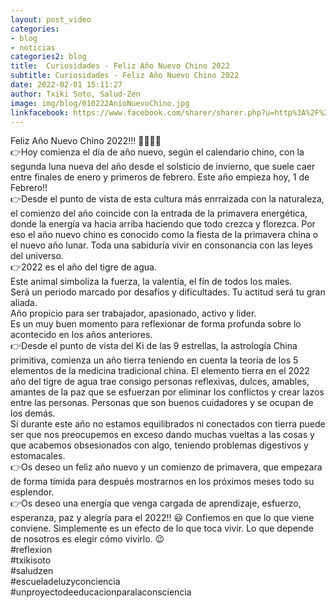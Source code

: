 ```yaml
---
layout: post_video
categories:
- blog
- noticias
categories2: blog
title:  Curiosidades - Feliz Año Nuevo Chino 2022
subtitle: Curiosidades - Feliz Año Nuevo Chino 2022
date: 2022-02-01 15:11:27
author: Txiki Soto, Salud-Zen
image: img/blog/010222AnioNuevoChino.jpg
linkfacebook: https://www.facebook.com/sharer/sharer.php?u=http%3A%2F%2Fwww.salud-zen.com%2Fblog%2Fnoticias%2F2022%2F02%2F01%2Fcuriosidades-feliz-anio-nuevo-chino.html&amp;src=sdkpreparse
---
```

Feliz Año Nuevo Chino 2022!!! 🧧🏮🧧🏮  
👉Hoy comienza el día de año nuevo, según el calendario chino, con la segunda luna nueva del año desde el solsticio de invierno, que suele caer entre finales de enero y primeros de febrero. Este año empieza hoy, 1 de Febrero!!  
👉Desde el punto de vista de esta cultura más enrraizada con la naturaleza, el comienzo del año coincide con la entrada de la primavera energética, donde la energía va hacia arriba haciendo que todo crezca y florezca. Por eso el año nuevo chino es conocido como la fiesta de la primavera china o el nuevo año lunar. Toda una sabiduría vivir en consonancia con las leyes del universo.  
👉2022 es el año del tigre de agua.  
Este animal simboliza la fuerza,  la valentía, el fín de todos los males.  
Será un periodo marcado por desafíos y dificultades. Tu actitud será tu gran aliada.   
Año propicio para ser trabajador, apasionado, activo y lider.     
Es un muy buen momento para reflexionar de forma profunda sobre lo acontecido en los años anteriores.  
👉Desde el punto de vista del Ki de las 9 estrellas, la astrología China primitiva, comienza un año tierra teniendo en cuenta la teoría de los 5 elementos de la medicina tradicional china. El elemento tierra en el 2022 año del tigre de agua trae consigo personas reflexivas, dulces, amables, amantes de la paz que se esfuerzan por eliminar los conflictos y crear lazos entre las personas. Personas que son buenos cuidadores y se ocupan de los demás.   
Si durante este año no estamos equilibrados ni conectados con tierra puede ser que nos preocupemos en exceso dando muchas vueltas a las cosas y que acabemos obsesionados con algo, teniendo problemas digestivos y estomacales.   
👉Os deseo un feliz año nuevo y un comienzo de primavera, que empezara de forma tímida para después mostrarnos en los próximos meses todo su esplendor.   
👉Os deseo una energía que venga cargada de aprendizaje, esfuerzo, esperanza, paz y alegría para el 2022!! 😃 Confiemos en que lo que viene conviene. Simplemente es un efecto de lo que toca vivir. Lo que depende de nosotros es elegir cómo vivirlo. 😉  
#reflexion   
#txikisoto   
#saludzen   
#escueladeluzyconciencia   
#unproyectodeeducacionparalaconsciencia  
